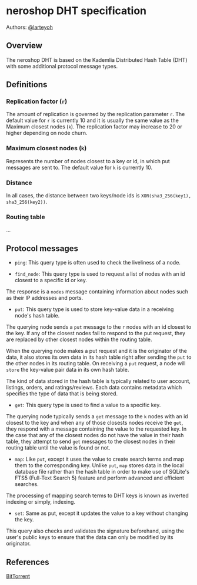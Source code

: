 # neroshop DHT specification

Authors: [@larteyoh](https://github.com/larteyoh)

## Overview
The neroshop DHT is based on the Kademlia Distributed Hash Table (DHT) with some additional protocol message types.



## Definitions

### Replication factor (`r`)
The amount of replication is governed by the replication parameter `r`. The
default value for `r` is currently 10 and it is usually the same value as the Maximum closest nodes (`k`).
The replication factor may increase to 20 or higher depending on node churn.

###  Maximum closest nodes (`k`)
Represents the number of nodes closest to a key or id, in which put messages are sent to. The default value for `k` is currently 10.

### Distance

In all cases, the distance between two keys/node ids is `XOR(sha3_256(key1),
sha3_256(key2))`.

### Routing table
...



## Protocol messages

* `ping`: This query type is often used to check the liveliness of a node.

* `find_node`: This query type is used to request a list of nodes with an id closest to a specific id or key.

The response is a `nodes` message containing information about nodes such as their IP addresses and ports.


* `put`: This query type is used to store key-value data in a receiving node's hash table. 

The querying node sends a `put` message to the `r` nodes with an id closest to the key.
If any of the closest nodes fail to respond to the put request, they are replaced by other closest nodes within the routing table.

When the querying node makes a put request and it is the originator of the data, it also stores its own data in its hash table right after sending the `put` to the other nodes in its routing table.
On receiving a `put` request, a node will `store` the key-value pair data in its own hash table.

The kind of data stored in the hash table is typically related to user account, listings, orders, and ratings/reviews. 
Each data contains metadata which specifies the type of data that is being stored.


* `get`: This query type is used to find a value to a specific key. 

The querying node typically sends a `get` message to the `k` nodes with an id closest to the key and when any of those closests nodes receive the `get`, they respond with a message containing the value to the requested key. In the case that any of the closest nodes do not have the value in their hash table, they attempt to send `get` messages to the closest nodes in their routing table until the value is found or not.


* `map`: Like `put`, except it uses the value to create search terms and map them to the corresponding key.
Unlike `put`, `map` stores data in the local database file rather than the hash table in order to make use of SQLite's FTS5 (Full-Text Search 5) feature and perform advanced and efficient searches.

The processing of mapping search terms to DHT keys is known as inverted indexing or simply, indexing.


* `set`: Same as put, except it updates the value to a key without changing the key.

This query also checks and validates the signature beforehand, using the user's public keys to ensure that the data can only be modified by its originator.



## References

[BitTorrent](http://bittorrent.org/beps/bep_0005.html)
